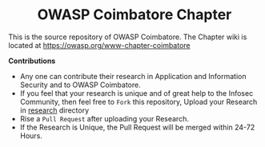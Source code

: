 <h1 align="center">OWASP Coimbatore Chapter</h1>


This is the source repository of OWASP Coimbatore. The Chapter wiki is located at https://owasp.org/www-chapter-coimbatore

**Contributions**

- Any one can contribute their research in Application and Information Security and to OWASP Coimbatore.
- If you feel that your research is unique and of great help to the Infosec Community, then feel free to `Fork` this repository, Upload your Research in [research](research) directory
- Rise a `Pull Request` after uploading your Research.
- If the Research is Unique, the Pull Request will be merged within 24-72 Hours.
